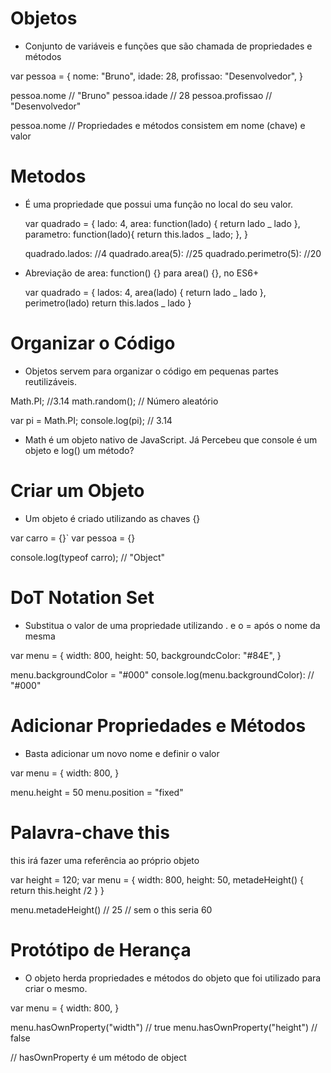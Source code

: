 # Objetos

- Conjunto de variáveis e funções que são chamada de propriedades e métodos

var pessoa = {
nome: "Bruno",
idade: 28,
profissao: "Desenvolvedor",
}

pessoa.nome // "Bruno"
pessoa.idade // 28
pessoa.profissao // "Desenvolvedor"

pessoa.nome
// Propriedades e métodos consistem em nome (chave) e valor

# Metodos

- É uma propriedade que possui uma função no local do seu valor.

  var quadrado = {
  lado: 4,
  area: function(lado) {
  return lado _ lado
  },
  parametro: function(lado){
  return this.lados _ lado;
  },
  }

  quadrado.lados: //4
  quadrado.area(5): //25
  quadrado.perimetro(5): //20

- Abreviação de area: function() {} para area() {}, no ES6+

  var quadrado = {
  lados: 4,
  area(lado) {
  return lado _ lado
  },
  perimetro(lado)
  return this.lados _ lado
  }

# Organizar o Código

- Objetos servem para organizar o código em pequenas partes reutilizáveis.

Math.PI; //3.14
math.random(); // Número aleatório

var pi = Math.PI;
console.log(pi); // 3.14

- Math é um objeto nativo de JavaScript. Já Percebeu que console é um objeto e log() um método?

# Criar um Objeto

- Um objeto é criado utilizando as chaves {}

var carro = {}`
var pessoa = {}

console.log(typeof carro); // "Object"

# DoT Notation Set

- Substitua o valor de uma propriedade utilizando . e o = após o nome da mesma

var menu = {
width: 800,
height: 50,
backgroundcColor: "#84E",
}

menu.backgroundColor = "#000"
console.log(menu.backgroundColor): // "#000"

# Adicionar Propriedades e Métodos

- Basta adicionar um novo nome e definir o valor

var menu = {
width: 800,
}

menu.height = 50
menu.position = "fixed"

# Palavra-chave this

this irá fazer uma referência ao próprio objeto

var height = 120;
var menu = {
width: 800,
height: 50,
metadeHeight() {
return this.height /2
}
}

menu.metadeHeight() // 25
// sem o this seria 60

# Protótipo de Herança

- O objeto herda propriedades e métodos do objeto que foi utilizado para criar o mesmo.

var menu = {
width: 800,
}

menu.hasOwnProperty("width") // true
menu.hasOwnProperty("height") // false

// hasOwnProperty é um método de object
